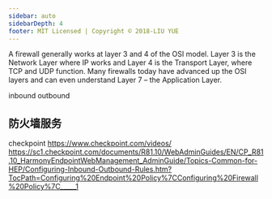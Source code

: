 ```yaml
---
sidebar: auto
sidebarDepth: 4
footer: MIT Licensed | Copyright © 2018-LIU YUE
---
```


A firewall generally works at layer 3 and 4 of the OSI model. Layer 3 is the Network Layer where IP works and Layer 4 is the Transport Layer, where TCP and UDP function. Many firewalls today have advanced up the OSI layers and can even understand Layer 7 – the Application Layer.

inbound
outbound

## 防火墙服务
checkpoint
https://www.checkpoint.com/videos/
https://sc1.checkpoint.com/documents/R81.10/WebAdminGuides/EN/CP_R81.10_HarmonyEndpointWebManagement_AdminGuide/Topics-Common-for-HEP/Configuring-Inbound-Outbound-Rules.htm?TocPath=Configuring%20Endpoint%20Policy%7CConfiguring%20Firewall%20Policy%7C_____1
